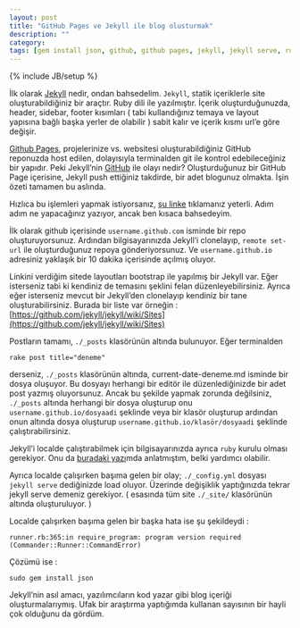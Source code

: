 ```yaml
---
layout: post
title: "GitHub Pages ve Jekyll ile blog olusturmak"
description: ""
category: 
tags: [gem install json, github, github pages, jekyll, jekyll serve, ruby]
---
```

{% include JB/setup %}

İlk olarak [Jekyll](http://jekyllrb.com/) nedir, ondan bahsedelim. `Jekyll`, statik içeriklerle site oluşturabildiğiniz bir araçtır. Ruby dili ile yazılmıştır. İçerik oluşturduğunuzda, header, sidebar, footer kısımları ( tabi kullandığınız temaya ve layout yapısına bağlı başka yerler de olabilir ) sabit kalır ve içerik kısmı url’e göre değişir.

[Github Pages](http://pages.github.com), projelerinize vs. websitesi oluşturabildiğiniz GitHub reponuzda host edilen, dolayısıyla terminalden git ile kontrol edebileceğiniz bir yapıdır.
Peki Jekyll’nin [GitHub](http://github.com) ile olayı nedir? Oluşturduğunuz bir GitHub Page içerisine, Jekyll push ettiğiniz takdirde, bir adet blogunuz olmakta. İşin özeti tamamen bu aslında.

Hızlıca bu işlemleri yapmak istiyorsanız, [şu linke](http://jekyllbootstrap.com/usage/jekyll-quick-start.html) tıklamanız yeterli. Adım adım ne yapacağınız yazıyor, ancak ben kısaca bahsedeyim.

İlk olarak github içerisinde `username.github.com` isminde bir repo oluşturuyorsunuz. Ardından bilgisayarınızda Jekyll’i clonelayıp, `remote set-url` ile oluşturduğunuz repoya gönderiyorsunuz. Ve `username.github.io` adresiniz yaklaşık bir 10 dakika içerisinde açılmış oluyor.

Linkini verdiğim sitede layoutları bootstrap ile yapılmış bir Jekyll var. Eğer isterseniz tabi ki kendiniz de temasını şeklini felan düzenleyebilirsiniz. Ayrıca eğer isterseniz mevcut bir Jekyll’den clonelayıp kendiniz bir tane oluşturabilirsiniz. Burada bir liste var örneğin : [https://github.com/jekyll/jekyll/wiki/Sites](https://github.com/jekyll/jekyll/wiki/Sites)

Postların tamamı, `./_posts` klasörünün altında bulunuyor. Eğer terminalden

	rake post title="deneme"

derseniz, `./_posts` klasörünün altında, current-date-deneme.md isminde bir dosya oluşuyor. Bu dosyayı herhangi bir editör ile düzenlediğinizde bir adet post yazmış oluyorsunuz. Ancak bu şekilde yapmak zorunda değilsiniz, `./_posts` altında herhangi bir dosya oluşturup onu `username.github.io/dosyaadi` şeklinde veya bir klasör oluşturup ardından onun altında dosya oluşturup `username.github.io/klasör/dosyaadi` şeklinde çalıştırabilirsiniz.

Jekyll’i localde çalıştırabilmek için bilgisayarınızda ayrıca `ruby` kurulu olması gerekiyor. Onu da [buradaki yazı](http://dubluve.net/2013/07/26/ubuntuya-ruby-kurulumu/)mda anlatmıştım, belki yardımcı olabilir.

Ayrıca localde çalışırken başıma gelen bir olay; `./_config.yml` dosyası `jekyll serve` dediğinizde load oluyor. Üzerinde değişiklik yaptığınızda tekrar jekyll serve demeniz gerekiyor. ( esasında tüm site  `./_site/` klasörünün altında oluşturuluyor. )

Localde çalışırken başıma gelen bir başka hata ise şu şekildeydi : 

	runner.rb:365:in require_program: program version required (Commander::Runner::CommandError)

Çözümü ise : 

	sudo gem install json

Jekyll’nin asıl amacı, yazılımcıların kod yazar gibi blog içeriği oluşturmalarıymış. Ufak bir araştırma yaptığımda kullanan sayısının bir hayli çok olduğunu da gördüm.
